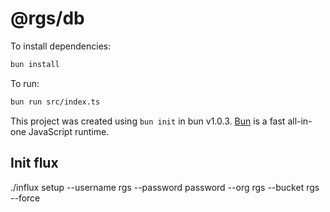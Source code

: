 # @rgs/db

To install dependencies:

```bash
bun install
```

To run:

```bash
bun run src/index.ts
```

This project was created using `bun init` in bun v1.0.3. [Bun](https://bun.sh) is a fast all-in-one JavaScript runtime.

## Init flux

./influx setup --username rgs --password password --org rgs --bucket rgs --force

